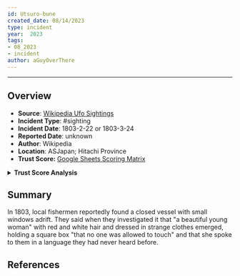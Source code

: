 ```yaml
---
id: Utsuro-bune
created_date: 08/14/2023
type: incident
year:  2023
tags:
- 08_2023
- incident
author: aGuyOverThere
---
```


----

## Overview

- **Source**: [Wikipedia Ufo Sightings](https://en.wikipedia.org/wiki/List_of_reported_UFO_sightings)
- **Incident Type**: #sighting
- **Incident Date**: 1803-2-22 or 1803-3-24
- **Reported Date**: unknown
- **Author**: Wikipedia
- **Location**: A​SJapan; Hitachi Province
- **Trust Score:** [Google Sheets Scoring Matrix](https://docs.google.com/spreadsheets/d/1CUarxE7P1cPwgWXwJzzeWnZGm1c6Wp2Ttazdt3VPM_s/edit?usp=sharing)

<details>
<summary><b>Trust Score Analysis</b></summary>
<IMG src="https://publish-01.obsidian.md/access/1c31a6f93f82a49b0a9eb31193d6cdec/_images/" alt="Trust Score"/>
</details>

## Summary

In 1803, local fishermen reportedly found a closed vessel with small windows adrift. They said when they investigated it that "a beautiful young woman" with red and white hair and dressed in strange clothes emerged, holding a square box "that no one was allowed to touch" and that she spoke to them in a language they had never heard before.

## References
